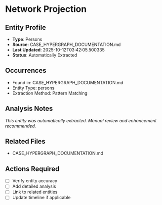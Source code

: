 # Network Projection

## Entity Profile
- **Type**: Persons
- **Source**: CASE_HYPERGRAPH_DOCUMENTATION.md
- **Last Updated**: 2025-10-12T03:42:05.500335
- **Status**: Automatically Extracted

## Occurrences
- Found in: CASE_HYPERGRAPH_DOCUMENTATION.md
- Entity Type: persons
- Extraction Method: Pattern Matching

## Analysis Notes
*This entity was automatically extracted. Manual review and enhancement recommended.*

## Related Files
- CASE_HYPERGRAPH_DOCUMENTATION.md

## Actions Required
- [ ] Verify entity accuracy
- [ ] Add detailed analysis
- [ ] Link to related entities
- [ ] Update timeline if applicable
